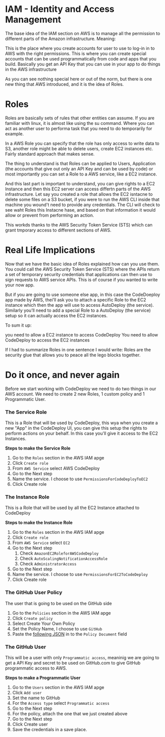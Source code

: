 # IAM - Identity and Access Management

The base idea of the IAM section on AWS is to manage all the permission to different parts of the Amazon infrastructure. Meaning:

This is the place where you create accounts for user to use to log-in in to AWS with the right permissions.
This is where you can create special accounts that can be used programmatically from code and apps that you build. Basically you get an API Key that you can use in your app to do things in the AWS infrastructure

As you can see nothing special here or out of the norm, but there is one new thing that AWS introduced, and it is the idea of Roles.

# Roles

Roles are basically sets of rules that other entities can assume. If you are familiar with linux, it is almost like using the su command. Where you can act as another user to performa task that you need to do temporarily for example.

In a AWS Role you can specify that the role has only access to write data to S3, another role might be able to delete users, create EC2 instances etc. Fairly standard approach that makes sense.

The thing to understand is that Roles can be applied to Users, Application (the accounts that give out only an API Key and can be used by code) or most importantly you can set a Role to a AWS service, like a EC2 instance.

And this last part is important to understand, you can give rights to a EC2 Instance and then this EC2 server can access differtn parts of the AWS infrastructure. Let say you created a role that allows the EC2 isntacne to delete some files on a S3 bucket, if you were to run the AWS CLI inside that machine you wound't need to provide any credentials. The CLI will check to see waht Roles this Instacne hase, and based on that information it would allow or prevent from performing an action.

This workds thanks to the AWS Security Token Service (STS) which can grant tmporary access to different sections of AWS.

# Real Life Implications

Now that we have the basic idea of Roles explained how can you use them. You could call the AWS Security Token Service (STS) where the APIs return a set of temporary security credentials that applications can then use to sign requests to AWS service APIs. This is of course if you wanted to write your now app.

But if you are going to use someone else app, in this case the CodeDoeploy app made by AWS, thei’ll ask you to attach a specific Role to the EC2 instance which then the app will use to access AutoDeploy (the service). Similarly you’ll need to add a special Role to a AutoDeploy (the service) setup so it can actually access the EC2 instances.

To sum it up:

you need to allow a EC2 instance to access CodeDeploy
You need to allow CodeDeploy to access the EC2 instances

If I had to summarize Roles in one sentence I would write: Roles are the security glue that allows you to peace all the lego blocks together.

# Do it once, and never again

Before we start working with CodeDeploy we need to do two things in our AWS account. We need to create 2 new Roles, 1 custom policy and 1 Programmatic User.

### The Service Role

This is a Role that will be used by CodeDeploy, this wya when you create a new "App" in the CodeDeploy UI, you can give this setup the rights to perform actions on your behalf. In this case you'll give it access to the EC2 Instances.

**Steps to make the Service Role**

1. Go to the `Roles` section in the AWS IAM apge
1. Click `Create role`
1. From `AWS Service` select AWS CodeDeploy
1. Go to the Next step
1. Name the service. I choose to use `PermissionsForCodeDeployToEC2`
1. Click Create role

### The Instance Role

This is a Role that will be used by all the EC2 Instance attached to CodeDeploy

**Steps to make the Instance Role**

1. Go to the `Roles` section in the AWS IAM apge
1. Click `Create role`
1. From `AWS Service` select `EC2`
1. Go to the Next step
   1. Check `AmazonEC2RoleforAWSCodeDeploy`
   1. Check `AutoScalingNotificationAccessRole`
   1. Check `AdministratorAccess`
1. Go to the Next step
1. Name the service. I choose to use `PermissionsForEC2ToCodeDeploy`
1. Click Create role

### The GitHub User Policy

The user that is going to be used on the GitHub side

1. Go to the `Policies` section in the AWS IAM apge
1. Click `Create policy`
1. Select Create Your Own Policy
1. Set the Policy Name, I choose to use `GitHub`
1. Paste the [following JSON](https://github.com/davidgatti/How-to-think-about-the-AWS-infrastructure/blob/master/xx_Blueprints/01_CodeDeploy/00_GitHub%20to%20AWS/GitHub_Policy.json) in to the `Policy Document` field

### The GitHub User

This will be a user with only `Programmatic access`, meaninig we are going to get a API Key and secret to be used on GitHub.com to give GitHub programmatic access to AWS.

**Steps to make a Programmatic User**

1. Go to the `Users` section in the AWS IAM apge
1. Click `Add user`
1. Set the name to GitHub
1. For the `Access type` select `Programmatic access`
1. Go to the Next step
1. For the policy, attach the one that we just created above
1. Go to the Next step
1. Click Create user
1. Save the credentials in a save place.

